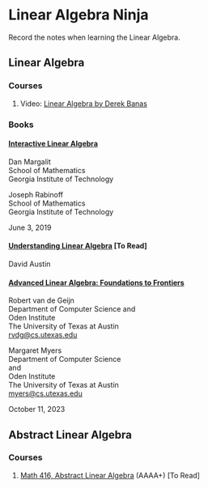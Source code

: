 # Linear Algebra Ninja
Record the notes when learning the Linear Algebra.

## Linear Algebra

### Courses
1. Video: [Linear Algebra by Derek Banas](https://www.youtube.com/playlist?list=PLGLfVvz_LVvQNOt6xlugFm3LmTYo5g_7i)

### Books

#### [Interactive Linear Algebra](https://textbooks.math.gatech.edu/ila/index.html)
Dan Margalit <br>
School of Mathematics <br>
Georgia Institute of Technology <br>

Joseph Rabinoff <br>
School of Mathematics <br>
Georgia Institute of Technology <br>

June 3, 2019

#### [Understanding Linear Algebra](https://understandinglinearalgebra.org/ula.html) [To Read]
David Austin

#### [Advanced Linear Algebra: Foundations to Frontiers](https://www.cs.utexas.edu/~flame/laff/alaff/frontmatter.html)

Robert van de Geijn <br>
Department of Computer Science 
and <br>
Oden Institute <br>
The University of Texas at Austin <br>
rvdg@cs.utexas.edu 

Margaret Myers <br>
Department of Computer Science <br>
and <br>
Oden Institute <br>
The University of Texas at Austin <br>
myers@cs.utexas.edu 

October 11, 2023



## Abstract Linear Algebra

### Courses
1. [Math 416, Abstract Linear Algebra](https://nmd.web.illinois.edu/classes/2018/416/index.html) (AAAA+) [To Read]

